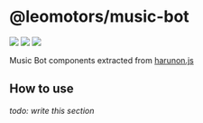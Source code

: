 # @leomotors/music-bot

[![](https://img.shields.io/npm/v/@leomotors/music-bot.svg?maxAge=3600)](https://www.npmjs.com/package/@leomotors/music-bot)
[![](https://img.shields.io/npm/dt/@leomotors/music-bot.svg?maxAge=3600)](https://www.npmjs.com/package/@leomotors/music-bot)
[![](https://github.com/Leomotors/music-bot/actions/workflows/test.yml/badge.svg)](https://github.com/Leomotors/music-bot/actions)

Music Bot components extracted from [harunon.js](https://github.com/CarelessDev/harunon.js)

## How to use

*todo: write this section*
